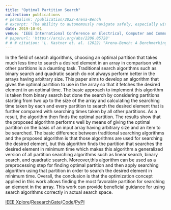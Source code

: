 ```yaml
---
title: "Optimal Partition Search"
collection: publications
# permalink: /publication/2022-Arena-Bench
# excerpt: 'The ability to autonomously navigate safely, especially within dynamic environments, is paramount for mobile robotics. In recent years, DRL approaches have shown superior performance in dynamic obstacle avoidance. However, these learning-based approaches are often developed in specially designed simulation environments and are hard to test against conventional planning approaches. Furthermore, the integration and deployment of these approaches into real robotic platforms are not yet completely solved. In this paper, we present Arena-bench, a benchmark suite to train, test, and evaluate navigation planners on different robotic platforms within 3D environments. It provides tools to design and generate highly dynamic evaluation worlds, scenarios, and tasks for autonomous navigation and is fully integrated into the robot operating system. To demonstrate the functionalities of our suite, we trained a DRL agent on our platform and compared it against a variety of existing different model-based and learning-based navigation approaches on a variety of relevant metrics. Finally, we deployed the approaches towards real robots and demonstrated the reproducibility of the results.'
date: 2019-10-01
venue: 'IEEE International Conference on Electrical, Computer and Communication Technologies (ICECCT)'
# paperurl: 'https://arxiv.org/abs/2206.05728'
# # # citation: 'L. Kastner et. al. (2022) "Arena-Bench: A Benchmarking Suite for Obstacle Avoidance Approaches in Highly Dynamic Environments" Robotics and Automation Letters.'
---
```

In the field of search algorithms, choosing an optimal partition that takes much less time to search a desired element in an array in comparison with other partitions is a daunting task. Traditional search algorithms such as binary search and quadratic search do not always perform better in the arrays having arbitrary size. This paper aims to develop an algorithm that gives the optimal partition to use in the array so that it fetches the desired element in an optimal time. The basic approach to implement this algorithm is taken from binary search but done the search by considering partitions starting from two up to the size of the array and calculating the searching time taken by each and every partition to search the desired element that is further compared with searching times taken by all other partitions. As a result, the algorithm then finds the optimal partition. The results show that the proposed algorithm performs well by means of giving the optimal partition on the basis of an input array having arbitrary size and an item to be searched. The basic difference between traditional searching algorithms and the proposed algorithm is that those algorithms are used for searching the desired element, but this algorithm finds the partition that searches the desired element in minimum time which makes this algorithm a generalized version of all partition searching algorithms such as linear search, binary search, and quadratic search. Moreover,this algorithm can be used as a preprocessing step for finding optimal partition and then apply searching algorithm using that partition in order to search the desired element in minimum time. Overall, the conclusion is that the optimization concept applied in this work allows finding the most favorable partition for searching an element in the array. This work can provide beneficial guidance for using search algorithms correctly in actual search space.

[IEEE Xplore](https://ieeexplore.ieee.org/document/8869459)/[ResearchGate](https://www.researchgate.net/publication/336638736_Optimal_Partition_Search)/[Code](https://github.com/fork123aniket/Optimal-Partition-Search)/[PyPI](https://pypi.org/project/Optimal-Partition-Search/0.0.1/)
